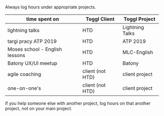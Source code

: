 Always log hours under appropriate projects.

| time spent on | Toggl Client | Toggl Project |
|--|--|--|
| lightning talks | HTD | Lightning Talks |
| targi pracy ATP 2019 | HTD | ATP 2019 |
| Moses school - English lessons | HTD | MLC-English |
| Batony UX/UI meetup | HTD | Batony |
| agile coaching | client (not HTD) | client project |
| one-on-one's | client (not HTD) | client project |

If you help someone else with another project, log hours on that another project, not on your main project.
